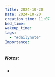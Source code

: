 ```yaml
---
Title: 2024-10-20
Date: 2024-10-20
creation_time: 11:07
bed_time: 
wakeup_time: 
tags:
  - "#dailynote"
Importance:
---
```

##### Notes:
- 